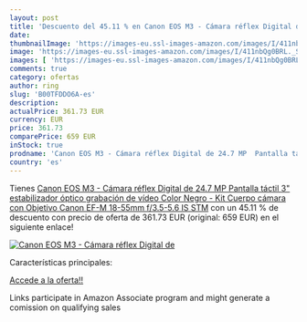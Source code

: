 ```yaml
---
layout: post
title: 'Descuento del 45.11 % en Canon EOS M3 - Cámara réflex Digital de '
date: 
thumbnailImage: 'https://images-eu.ssl-images-amazon.com/images/I/411nbQg0BRL._SL200_.jpg'
image: 'https://images-eu.ssl-images-amazon.com/images/I/411nbQg0BRL._SL200_.jpg'
images: [ 'https://images-eu.ssl-images-amazon.com/images/I/411nbQg0BRL._SL200_.jpg' ]
comments: true
category: ofertas
author: ring
slug: 'B00TFDDO6A-es'
description:
actualPrice: 361.73 EUR
currency: EUR
price: 361.73
comparePrice: 659 EUR
inStock: true
prodname: 'Canon EOS M3 - Cámara réflex Digital de 24.7 MP  Pantalla táctil 3"  estabilizador óptico  grabación de vídeo   Color Negro - Kit Cuerpo cámara con Objetivo Canon EF-M 18-55mm f/3.5-5.6 IS STM'
country: 'es'
---
```


Tienes [Canon EOS M3 - Cámara réflex Digital de 24.7 MP  Pantalla táctil 3"  estabilizador óptico  grabación de vídeo   Color Negro - Kit Cuerpo cámara con Objetivo Canon EF-M 18-55mm f/3.5-5.6 IS STM](https://www.amazon.es/dp/B00TFDDO6A/?tag=tolees-21) con un 45.11 % de descuento con precio de oferta de 361.73 EUR (original: 659 EUR) en el siguiente enlace!

[![Canon EOS M3 - Cámara réflex Digital de ](https://images-eu.ssl-images-amazon.com/images/I/411nbQg0BRL._SL200_.jpg)](https://www.amazon.es/dp/B00TFDDO6A/?tag=tolees-21)

Características principales:


[Accede a la oferta!!](https://www.amazon.es/dp/B00TFDDO6A/?tag=tolees-21)

Links participate in Amazon Associate program and might generate a comission on qualifying sales


